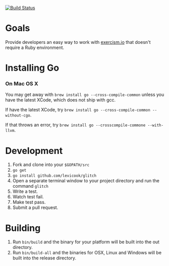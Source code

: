 [![Build Status](https://travis-ci.org/exercism/cli.png?branch=master)](https://travis-ci.org/exercism/cli)

Goals
===========

Provide developers an easy way to work with [exercism.io](http://exercism.io) that doesn't require a 
Ruby environment.

Installing Go
=============

### On Mac OS X

You may get away with ```brew install go --cross-compile-common``` unless you have the latest XCode, which does not ship with gcc.

If have the latest XCode, try ```brew install go --cross-compile-common --without-cgo```.

If that throws an error, try ```brew install go --crosscompile-commone --with-llvm```.

Development
===========
1. Fork and clone into your `$GOPATH/src`
1. `go get`
1. `go install github.com/levicook/glitch`
1. Open a separate terminal window to your project directory and run the command `glitch`
1. Write a test.
1. Watch test fail.
1. Make test pass.
1. Submit a pull request.

Building
========
1. Run ```bin/build``` and the binary for your platform will be built into the out directory.
1. Run ```bin/build-all``` and the binaries for OSX, Linux and Windows will be built into the release directory.
